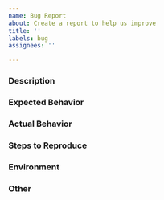 ```yaml
---
name: Bug Report
about: Create a report to help us improve
title: ''
labels: bug
assignees: ''

---
```


### Description

<!--
Describe concisely the bug.
-->

### Expected Behavior

<!--
Describe what you expected to happen.
-->

### Actual Behavior

<!--
Describe what actually happened.
-->

### Steps to Reproduce

<!--
1. Go to '...'
2. Click on '....'
3. Scroll down to '....'
4. See error
-->

### Environment

<!--
For example:

* Version: v0.0.2
* aws-cdk-lib: 2.163.0
* CDK CLI: 2.160.0
* Node.js: v20.18.0
* OS: Amazon Linux 2023
-->

### Other

<!--
Any other information, for example:

* Logs
* Stack traces
* Screenshots
* Related issues
* Links
* More detailed descriptions
-->
